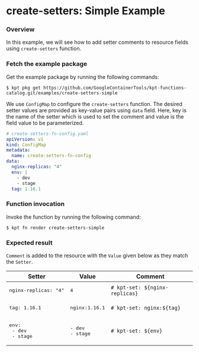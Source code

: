# create-setters: Simple Example

### Overview

In this example, we will see how to add setter comments to
resource fields using `create-setters` function.

### Fetch the example package

Get the example package by running the following commands:

```shell
$ kpt pkg get https://github.com/GoogleContainerTools/kpt-functions-catalog.git/examples/create-setters-simple
```

We use `ConfigMap` to configure the `create-setters` function.
The desired setter values are provided as key-value pairs using `data` field.
Here, key is the name of the setter which is used to set the comment and value
is the field value to be parameterized.

```yaml
# create-setters-fn-config.yaml
apiVersion: v1
kind: ConfigMap
metadata:
  name: create-setters-fn-config
data:
  nginx-replicas: "4"
  env: |
    - dev
    - stage
  tag: 1.16.1
```

### Function invocation

Invoke the function by running the following command:

```shell
$ kpt fn render create-setters-simple
```

### Expected result

`Comment` is added to the resource with the `Value` given below as they match the `Setter`.

| Setter                                    | Value                        | Comment                               |
|--------------------------------------------|------------------------------|---------------------------------------|
| <pre>nginx-replicas: "4"</pre>  | <pre>4</pre>            | `# kpt-set: ${nginx-replicas}`                 |
| <pre>tag: 1.16.1</pre>        | <pre>nginx:1.16.1</pre>       | `# kpt-set: nginx:${tag}`            |
| <pre>env: <br>  - dev<br>  - stage</pre>  | <pre>- dev<br>- stage</pre>    | `# kpt-set: ${env}`                  |
